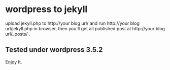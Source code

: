 # wordpress to jekyll

upload jekyll.php to http://your blog url/ and run http://your blog url/jekyll.php in browser, then you'll get all published post at http://your blog url/_posts/ .

## Tested under wordpress 3.5.2
Enjoy It.
